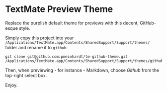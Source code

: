 TextMate Preview Theme
===

Replace the purplish default theme for previews with this decent, GitHub-esque style.

Simply copy this project into your `/Applications/TextMate.app/Contents/SharedSupport/Support/themes/` folder and rename it to `github`:

    git clone git@github.com:pmeinhardt/tm-github-theme.git /Applications/TextMate.app/Contents/SharedSupport/Support/themes/github

Then, when previewing - for instance - Markdown, choose _Github_ from the top-right select box.

Enjoy.

